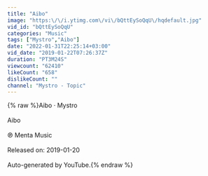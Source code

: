 ```yaml
---
title: "Aibo"
image: "https:\/\/i.ytimg.com\/vi\/bQttEySoQqU\/hqdefault.jpg"
vid_id: "bQttEySoQqU"
categories: "Music"
tags: ["Mystro","Aibo"]
date: "2022-01-31T22:25:14+03:00"
vid_date: "2019-01-22T07:26:37Z"
duration: "PT3M24S"
viewcount: "62410"
likeCount: "658"
dislikeCount: ""
channel: "Mystro - Topic"
---
```

{% raw %}Aibo · Mystro<br /><br />Aibo<br /><br />℗ Menta Music<br /><br />Released on: 2019-01-20<br /><br />Auto-generated by YouTube.{% endraw %}
